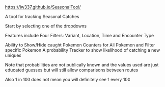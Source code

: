 https://lw337.github.io/SeasonalTool/

A tool for tracking Seasonal Catches

Start by selecting one of the dropdowns

Features include
Four Filters: Variant, Location, Time and Encounter Type

Ability to Show/Hide caught Pokemon
Counters for All Pokemon and Filter specific Pokemon 
A probability Tracker to show likelihood of catching a new uniques

Note that probabilities are not publically known and the values used are just educated guesses but will still allow comparisons between routes

Also 1 in 100 does not mean you will definitely see 1 every 100
